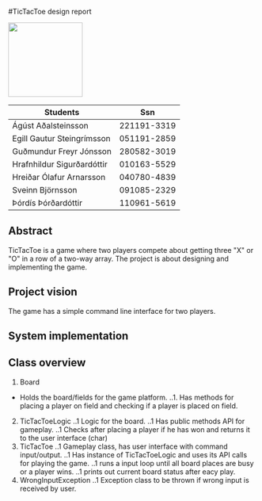 #TicTacToe design report


<img src="http://www.ru.is/media/hr/skjol/default_white.png" width="150" height="150" />

| Students                  | Ssn         |
|---------------------------|:-----------:|
|Ágúst Aðalsteinsson        | 221191-3319 |
|Egill Gautur Steingrímsson | 051191-2859 |
|Guðmundur Freyr Jónsson    | 280582-3019 |
|Hrafnhildur Sigurðardóttir | 010163-5529 |
|Hreiðar Ólafur Arnarsson   | 040780-4839 |
|Sveinn Björnsson           | 091085-2329 |
|Þórdís Þórðardóttir        | 110961-5619 |

## Abstract

TicTacToe is a game where two players compete about getting three "X" or "O" in a row of a two-way array. The project is about designing and implementing the game.

## Project vision

The game has a simple command line interface for two players.


## System implementation


## Class overview

1. Board
  * Holds the board/fields for the game platform.
..1. Has methods for placing a player on field and checking if a player is placed on field.
2. TicTacToeLogic
..1 Logic for the board.
..1 Has public methods API for gameplay.
..1 Checks after placing a player if he has won and returns it to the user interface (char)
3. TicTacToe
..1 Gameplay class, has user interface with command input/output.
..1 Has instance of TicTacToeLogic and uses its API calls for playing the game.
..1 runs a input loop until all board places are busy or a player wins.
..1 prints out current board status after eacy play.
4. WrongInputException
..1 Exception class to be thrown if wrong input is received by user.


